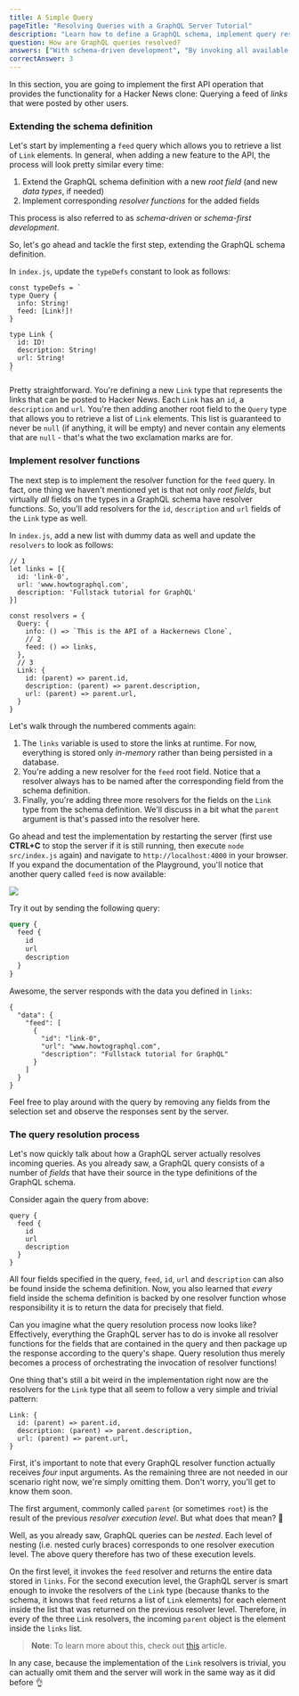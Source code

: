 ```yaml
---
title: A Simple Query
pageTitle: "Resolving Queries with a GraphQL Server Tutorial"
description: "Learn how to define a GraphQL schema, implement query resolvers with Node.js and test your queries in a GraphQL Playground."
question: How are GraphQL queries resolved?
answers: ["With schema-driven development", "By invoking all available resolver functions", "By invoking the resolver function of the root field", "By invoking the resolver functions for the fields contained in the query"]
correctAnswer: 3
---
```


In this section, you are going to implement the first API operation that provides the functionality for a Hacker News clone: Querying a feed of _links_ that were posted by other users.

### Extending the schema definition

Let's start by implementing a `feed` query which allows you to retrieve a list of `Link` elements. In general, when adding a new feature to the API, the process will look pretty similar every time:

1. Extend the GraphQL schema definition with a new _root field_ (and new _data types_, if needed)
1. Implement corresponding _resolver functions_ for the added fields

This process is also referred to as _schema-driven_ or _schema-first development_.

So, let's go ahead and tackle the first step, extending the GraphQL schema definition.

<Instruction>

In `index.js`, update the `typeDefs` constant to look as follows:

```js{4,7-11}(path="../hackernews-node/src/index.js")
const typeDefs = `
type Query {
  info: String!
  feed: [Link!]!
}

type Link {
  id: ID!
  description: String!
  url: String!
}
`
```

</Instruction>

Pretty straightforward. You're defining a new `Link` type that represents the links that can be posted to Hacker News. Each `Link` has an `id`, a `description` and `url`. You're then adding another root field to the `Query` type that allows you to retrieve a list of `Link` elements. This list is guaranteed to never be `null` (if anything, it will be empty) and never contain any elements that are `null` - that's what the two exclamation marks are for.

### Implement resolver functions

The next step is to implement the resolver function for the `feed` query. In fact, one thing we haven't mentioned yet is that not only _root fields_, but virtually _all_ fields on the types in a GraphQL schema have resolver functions. So, you'll add resolvers for the `id`, `description` and `url` fields of the `Link` type as well.

<Instruction>

In `index.js`, add a new list with dummy data as well and update the `resolvers` to look as follows:

```js{2-6,12,15-19}(path="../hackernews-node/src/index.js")
// 1
let links = [{
  id: 'link-0',
  url: 'www.howtographql.com',
  description: 'Fullstack tutorial for GraphQL'
}]

const resolvers = {
  Query: {
    info: () => `This is the API of a Hackernews Clone`,
    // 2
    feed: () => links,
  },
  // 3
  Link: {
    id: (parent) => parent.id,
    description: (parent) => parent.description,
    url: (parent) => parent.url,
  }
}
```

</Instruction>

Let's walk through the numbered comments again:

1. The `links` variable is used to store the links at runtime. For now, everything is stored only _in-memory_ rather than being persisted in a database.
1. You're adding a new resolver for the `feed` root field. Notice that a resolver always has to be named after the corresponding field from the schema definition.
1. Finally, you're adding three more resolvers for the fields on the `Link` type from the schema definition. We'll discuss in a bit what the `parent` argument is that's passed into the resolver here.

Go ahead and test the implementation by restarting the server (first use **CTRL+C** to stop the server if it is still running, then execute `node src/index.js` again) and navigate to `http://localhost:4000` in your browser. If you expand the documentation of the Playground, you'll notice that another query called `feed` is now available:

![](https://imgur.com/0EQ5P9p.png)

Try it out by sending the following query:

```graphql
query {
  feed {
    id
    url
    description
  }
}
```

Awesome, the server responds with the data you defined in `links`:

```json(nocopy)
{
  "data": {
    "feed": [
      {
        "id": "link-0",
        "url": "www.howtographql.com",
        "description": "Fullstack tutorial for GraphQL"
      }
    ]
  }
}
```

Feel free to play around with the query by removing any fields from the selection set and observe the responses sent by the server.

### The query resolution process

Let's now quickly talk about how a GraphQL server actually resolves incoming queries. As you already saw, a GraphQL query consists of a number of _fields_ that have their source in the type definitions of the GraphQL schema.

Consider again the query from above:

```graphql(nocopy)
query {
  feed {
    id
    url
    description
  }
}
```

All four fields specified in the query, `feed`, `id`, `url` and `description` can also be found inside the schema definition. Now, you also learned that _every_ field inside the schema definition is backed by one resolver function whose responsibility it is to return the data for precisely that field.

Can you imagine what the query resolution process now looks like? Effectively, everything the GraphQL server has to do is invoke all resolver functions for the fields that are contained in the query and then package up the response according to the query's shape. Query resolution thus merely becomes a process of orchestrating the invocation of resolver functions!

One thing that's still a bit weird in the implementation right now are the resolvers for the `Link` type that all seem to follow a very simple and trivial pattern:

```js(nocopy)
Link: {
  id: (parent) => parent.id,
  description: (parent) => parent.description,
  url: (parent) => parent.url,
}
```

First, it's important to note that every GraphQL resolver function actually receives _four_ input arguments. As the remaining three are not needed in our scenario right now, we're simply omitting them. Don't worry, you'll get to know them soon.

The first argument, commonly called `parent` (or sometimes `root`) is the result of the previous _resolver execution level_. But what does that mean? 🤔

Well, as you already saw, GraphQL queries can be _nested_. Each level of nesting (i.e. nested curly braces) corresponds to one resolver execution level. The above query therefore has two of these execution levels.

On the first level, it invokes the `feed` resolver and returns the entire data stored in `links`. For the second execution level, the GraphQL server is smart enough to invoke the resolvers of the `Link` type (because thanks to the schema, it knows that `feed` returns a list of `Link` elements) for each element inside the list that was returned on the previous resolver level. Therefore, in every of the three `Link` resolvers, the incoming `parent` object is the element inside the `links` list.

> **Note**: To learn more about this, check out [this](https://blog.graph.cool/graphql-server-basics-the-schema-ac5e2950214e#9d03) article.

In any case, because the implementation of the `Link` resolvers is trivial, you can actually omit them and the server will work in the same way as it did before 👌
